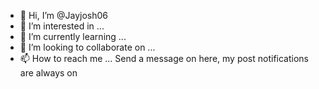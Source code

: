 - 👋 Hi, I’m @Jayjosh06
- 👀 I’m interested in ...
- 🌱 I’m currently learning ...
- 💞️ I’m looking to collaborate on ...
- 📫 How to reach me ... Send a message on here, my post notifications are always on

<!---
Jayjosh06/Jayjosh06 is a ✨ special ✨ repository because its `README.md` (this file) appears on your GitHub profile.
You can click the Preview link to take a look at your changes.
--->
